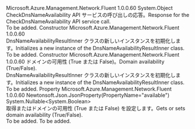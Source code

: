 <Type Name="DnsNameAvailabilityResultInner" FullName="Microsoft.Azure.Management.Network.Fluent.Models.DnsNameAvailabilityResultInner">
  <TypeSignature Language="C#" Value="public class DnsNameAvailabilityResultInner" />
  <TypeSignature Language="ILAsm" Value=".class public auto ansi beforefieldinit DnsNameAvailabilityResultInner extends System.Object" />
  <TypeSignature Language="DocId" Value="T:Microsoft.Azure.Management.Network.Fluent.Models.DnsNameAvailabilityResultInner" />
  <TypeSignature Language="VB.NET" Value="Public Class DnsNameAvailabilityResultInner" />
  <TypeSignature Language="F#" Value="type DnsNameAvailabilityResultInner = class" />
  <AssemblyInfo>
    <AssemblyName>Microsoft.Azure.Management.Network.Fluent</AssemblyName>
    <AssemblyVersion>1.0.0.60</AssemblyVersion>
  </AssemblyInfo>
  <Base>
    <BaseTypeName>System.Object</BaseTypeName>
  </Base>
  <Interfaces />
  <Docs>
    <summary>
            <span data-ttu-id="555df-101">CheckDnsNameAvailability API サービスの呼び出しの応答。</span><span class="sxs-lookup"><span data-stu-id="555df-101">Response for the CheckDnsNameAvailability API service call.</span></span>
            </summary>
    <remarks>To be added.</remarks>
  </Docs>
  <Members>
    <Member MemberName=".ctor">
      <MemberSignature Language="C#" Value="public DnsNameAvailabilityResultInner ();" />
      <MemberSignature Language="ILAsm" Value=".method public hidebysig specialname rtspecialname instance void .ctor() cil managed" />
      <MemberSignature Language="DocId" Value="M:Microsoft.Azure.Management.Network.Fluent.Models.DnsNameAvailabilityResultInner.#ctor" />
      <MemberSignature Language="VB.NET" Value="Public Sub New ()" />
      <MemberType>Constructor</MemberType>
      <AssemblyInfo>
        <AssemblyName>Microsoft.Azure.Management.Network.Fluent</AssemblyName>
        <AssemblyVersion>1.0.0.60</AssemblyVersion>
      </AssemblyInfo>
      <Parameters />
      <Docs>
        <summary>
            <span data-ttu-id="555df-102">DnsNameAvailabilityResultInner クラスの新しいインスタンスを初期化します。</span><span class="sxs-lookup"><span data-stu-id="555df-102">Initializes a new instance of the DnsNameAvailabilityResultInner class.</span></span>
            </summary>
        <remarks>To be added.</remarks>
      </Docs>
    </Member>
    <Member MemberName=".ctor">
      <MemberSignature Language="C#" Value="public DnsNameAvailabilityResultInner (Nullable&lt;bool&gt; available = null);" />
      <MemberSignature Language="ILAsm" Value=".method public hidebysig specialname rtspecialname instance void .ctor(valuetype System.Nullable`1&lt;bool&gt; available) cil managed" />
      <MemberSignature Language="DocId" Value="M:Microsoft.Azure.Management.Network.Fluent.Models.DnsNameAvailabilityResultInner.#ctor(System.Nullable{System.Boolean})" />
      <MemberSignature Language="VB.NET" Value="Public Sub New (Optional available As Nullable(Of Boolean) = null)" />
      <MemberSignature Language="F#" Value="new Microsoft.Azure.Management.Network.Fluent.Models.DnsNameAvailabilityResultInner : Nullable&lt;bool&gt; -&gt; Microsoft.Azure.Management.Network.Fluent.Models.DnsNameAvailabilityResultInner" Usage="new Microsoft.Azure.Management.Network.Fluent.Models.DnsNameAvailabilityResultInner available" />
      <MemberType>Constructor</MemberType>
      <AssemblyInfo>
        <AssemblyName>Microsoft.Azure.Management.Network.Fluent</AssemblyName>
        <AssemblyVersion>1.0.0.60</AssemblyVersion>
      </AssemblyInfo>
      <Parameters>
        <Parameter Name="available" Type="System.Nullable&lt;System.Boolean&gt;" />
      </Parameters>
      <Docs>
        <param name="available"><span data-ttu-id="555df-103">ドメインの可用性 (True または False)。</span><span class="sxs-lookup"><span data-stu-id="555df-103">Domain availability (True/False).</span></span></param>
        <summary>
            <span data-ttu-id="555df-104">DnsNameAvailabilityResultInner クラスの新しいインスタンスを初期化します。</span><span class="sxs-lookup"><span data-stu-id="555df-104">Initializes a new instance of the DnsNameAvailabilityResultInner class.</span></span>
            </summary>
        <remarks>To be added.</remarks>
      </Docs>
    </Member>
    <Member MemberName="Available">
      <MemberSignature Language="C#" Value="public Nullable&lt;bool&gt; Available { get; set; }" />
      <MemberSignature Language="ILAsm" Value=".property instance valuetype System.Nullable`1&lt;bool&gt; Available" />
      <MemberSignature Language="DocId" Value="P:Microsoft.Azure.Management.Network.Fluent.Models.DnsNameAvailabilityResultInner.Available" />
      <MemberSignature Language="VB.NET" Value="Public Property Available As Nullable(Of Boolean)" />
      <MemberSignature Language="F#" Value="member this.Available : Nullable&lt;bool&gt; with get, set" Usage="Microsoft.Azure.Management.Network.Fluent.Models.DnsNameAvailabilityResultInner.Available" />
      <MemberType>Property</MemberType>
      <AssemblyInfo>
        <AssemblyName>Microsoft.Azure.Management.Network.Fluent</AssemblyName>
        <AssemblyVersion>1.0.0.60</AssemblyVersion>
      </AssemblyInfo>
      <Attributes>
        <Attribute>
          <AttributeName>Newtonsoft.Json.JsonProperty(PropertyName="available")</AttributeName>
        </Attribute>
      </Attributes>
      <ReturnValue>
        <ReturnType>System.Nullable&lt;System.Boolean&gt;</ReturnType>
      </ReturnValue>
      <Docs>
        <summary>
            <span data-ttu-id="555df-105">取得またはドメインの可用性 (True または False) を設定します。</span><span class="sxs-lookup"><span data-stu-id="555df-105">Gets or sets domain availability (True/False).</span></span>
            </summary>
        <value>To be added.</value>
        <remarks>To be added.</remarks>
      </Docs>
    </Member>
  </Members>
</Type>